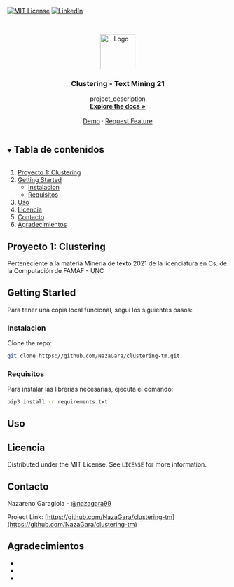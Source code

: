 <!--
*** Thanks for checking out the Best-README-Template. If you have a suggestion
*** that would make this better, please fork the repo and create a pull request
*** or simply open an issue with the tag "enhancement".
*** Thanks again! Now go create something AMAZING! :D
***
***
***
*** To avoid retyping too much info. Do a search and replace for the following:
*** NazaGara, clustering-tm, twitter_handle, clustering, project_description
-->



<!-- PROJECT SHIELDS -->
<!--
*** I'm using markdown "reference style" links for readability.
*** Reference links are enclosed in brackets [ ] instead of parentheses ( ).
*** See the bottom of this document for the declaration of the reference variables
*** for contributors-url, forks-url, etc. This is an optional, concise syntax you may use.
*** https://www.markdownguide.org/basic-syntax/#reference-style-links
-->
[![MIT License][license-shield]][license-url]
[![LinkedIn][linkedin-shield]][linkedin-url]



<!-- PROJECT LOGO -->
<br />
<p align="center">
  <a href="https://github.com/NazaGara/clustering-tm">
    <img src="images/logo.png" alt="Logo" width="80" height="80">
  </a>

  <h3 align="center">Clustering - Text Mining 21</h3>

  <p align="center">
    project_description
    <br />
    <a href="https://github.com/NazaGara/clustering-tm"><strong>Explore the docs »</strong></a>
    <br />
    <br />
    <a href="https://github.com/NazaGara/clustering-tm">Demo</a>
    ·
    <a href="https://github.com/NazaGara/clustering-tm/issues">Request Feature</a>
  </p>
</p>



<!-- TABLE OF CONTENTS -->
<details open="open">
  <summary><h2 style="display: inline-block">Tabla de contenidos</h2></summary>
  <ol>
    <li>
      <a href="#about-the-project">Proyecto 1: Clustering</a>
    </li>
    <li>
      <a href="#getting-started">Getting Started</a>
      <ul>
        <li><a href="#instalacion">Instalacion</a></li>
        <li><a href="#requisitos">Requisitos</a></li>
      </ul>
    </li>
    <li><a href="#uso">Uso</a></li>
    <li><a href="#licencia">Licencia</a></li>
    <li><a href="#contacto">Contacto</a></li>
    <li><a href="#agradecimientos">Agradecimientos</a></li>
  </ol>
</details>



<!-- ABOUT THE PROJECT -->
## Proyecto 1: Clustering

Perteneciente a la materia Mineria de texto 2021 de la licenciatura en Cs. de la Computación de FAMAF - UNC



<!--
### Built With

* []()
-->



<!-- GETTING STARTED -->
## Getting Started

Para tener una copia local funcional, segui los siguientes pasos:

### Instalacion
Clone the repo:
```sh
git clone https://github.com/NazaGara/clustering-tm.git
   ```
### Requisitos

Para instalar las librerias necesarias, ejecuta el comando:
```sh
pip3 install -r requirements.txt
```


<!-- USAGE EXAMPLES -->
## Uso

<!--Use this space to show useful examples of how a project can be used. Additional screenshots, code examples and demos work well in this space. You may also link to more resources.-->


<!-- LICENSE -->
## Licencia

Distributed under the MIT License. See `LICENSE` for more information.



<!-- CONTACT -->
## Contacto

Nazareno Garagiola - [@nazagara99](https://twitter.com/nazagara99)

Project Link: [https://github.com/NazaGara/clustering-tm](https://github.com/NazaGara/clustering-tm)



<!-- ACKNOWLEDGEMENTS -->
## Agradecimientos

* []()
* []()
* []()





<!-- MARKDOWN LINKS & IMAGES -->
<!-- https://www.markdownguide.org/basic-syntax/#reference-style-links -->
[license-shield]: https://img.shields.io/github/license/NazaGara/repo.svg?style=for-the-badge
[license-url]: https://github.com/NazaGara/clustering-tm/blob/main/LICENSE
[linkedin-shield]: https://img.shields.io/badge/-LinkedIn-black.svg?style=for-the-badge&logo=linkedin&colorB=555
[linkedin-url]: https://linkedin.com/in/nazareno-garagiola/
